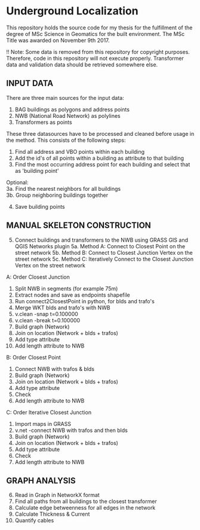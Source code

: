 # Underground Localization
This repository holds the source code for my thesis for the fulfillment of the degree of MSc Science in Geomatics for the built environment. The MSc Title was awarded on November 9th 2017.    

!! Note: Some data is removed from this repository for copyright purposes. Therefore, code in this repository will not execute properly. Transformer data and validation data should be retrieved somewhere else.

## INPUT DATA
There are three main sources for the input data:    
1. BAG buildings as polygons and address points
2. NWB (National Road Network) as polylines
3. Transformers as points

These three datasources have to be processed and cleaned before usage in the method. This consists of the following steps:
1. Find all address and VBO points within each building
2. Add the id's of all points within a building as attribute to that building
3. Find the most occurring address point for each building and select that as 'building point'

Optional:    
3a. Find the nearest neighbors for all buildings    
3b. Group neighboring buildings together  

4. Save building points 

## MANUAL SKELETON CONSTRUCTION
5. Connect buildings and transformers to the NWB using GRASS GIS and QGIS Networks plugin
5a. Method A: Connect to Closest Point on the street network 
5b. Method B: Connect to Closest Junction Vertex on the street network
5c. Method C: Iteratively Connect to the Closest Junction Vertex on the street network

A: Order Closest Junction
1. Split NWB in segments (for example 75m)
2. Extract nodes and save as endpoints shapefile
3. Run connect2ClosestPoint in python, for blds and trafo's
4. Merge WKT blds and trafo's with NWB
5. v.clean -snap t=0.100000
6. v.clean -break t=0.100000
7. Build graph (Network)
8. Join on location (Network + blds + trafos)
9. Add type attribute
10. Add length attribute to NWB

B: Order Closest Point
1. Connect NWB with trafos & blds
2. Build graph (Network)
3. Join on location (Network + blds + trafos)
4. Add type attribute
5. Check
6. Add length attribute to NWB

C: Order Iterative Closest Junction
1. Import maps in GRASS
2. v.net -connect NWB with trafos and then blds
3. Build graph (Network)
4. Join on location (Network + blds + trafos)
5. Add type attribute
6. Check
7. Add length attribute to NWB

## GRAPH ANALYSIS
6. Read in Graph in NetworkX format
7. Find all paths from all buildings to the closest transformer
8. Calculate edge betweenness for all edges in the network
9. Calculate Thickness & Current
10. Quantify cables


